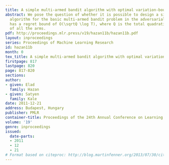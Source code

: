 ```yaml
---
title: A simple multi-armed bandit algorithm with optimal variation-bounded regret
abstract: We pose the question of whether it is possible to design a simple, linear-time
  algorithm for the basic multi-armed bandit problem in the adversarial setting which
  has a regret bound of O(\sqrtQ \log T), where Q is the total quadratic variation
  of all the arms.
pdf: http://proceedings.mlr.press/v19/hazan11b/hazan11b.pdf
layout: inproceedings
series: Proceedings of Machine Learning Research
id: hazan11b
month: 0
tex_title: A simple multi-armed bandit algorithm with optimal variation-bounded regret
firstpage: 817
lastpage: 820
page: 817-820
sections: 
author:
- given: Elad
  family: Hazan
- given: Satyen
  family: Kale
date: 2011-12-21
address: Budapest, Hungary
publisher: PMLR
container-title: Proceedings of the 24th Annual Conference on Learning Theory
volume: '19'
genre: inproceedings
issued:
  date-parts:
  - 2011
  - 12
  - 21
# Format based on citeproc: http://blog.martinfenner.org/2013/07/30/citeproc-yaml-for-bibliographies/
---
```

